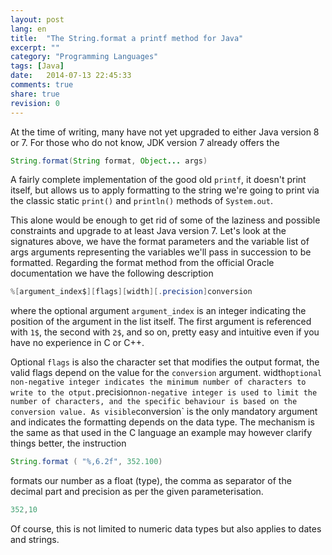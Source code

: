 ```yaml
---
layout: post
lang: en
title:  "The String.format a printf method for Java"
excerpt: ""
category: "Programming Languages"
tags: [Java]
date:   2014-07-13 22:45:33
comments: true
share: true
revision: 0
---
```

At the time of writing, many have not yet upgraded to either Java version 8 or 7. For those who do not know, JDK version 7 already offers the

```java
String.format(String format, Object... args)
```
A fairly complete implementation of the good old `printf`, it doesn't print itself, but allows us to apply formatting to the string we're going to print via the classic static `print()` and `println()` methods of `System.out`.
 
This alone would be enough to get rid of some of the laziness and possible constraints and upgrade to at least Java version 7.
Let's look at the signatures above, we have the format parameters and the variable list of args arguments representing the variables we'll pass in succession to be formatted. Regarding the format method from the official Oracle documentation we have the following description

```java
%[argument_index$][flags][width][.precision]conversion
```
where the optional argument `argument_index` is an integer indicating the position of the argument in the list itself. 
The first argument is referenced with `1$`, the second with `2$`, and so on, pretty easy and intuitive even if you have no experience in C or C++.

Optional `flags` is also the character set that modifies the output format, the valid flags depend on the value for the `conversion` argument.
width` optional non-negative integer indicates the minimum number of characters to write to the otput.
`precision` non-negative integer is used to limit the number of characters, and the specific behaviour is based on the conversion value.
As visible `conversion` is the only mandatory argument and indicates the formatting depends on the data type.
The mechanism is the same as that used in the C language an example may however clarify things better, the instruction

```java
String.format ( "%,6.2f", 352.100)
```
formats our number as a float (type), the comma as separator of the decimal part and precision as per the given parameterisation.

```java
352,10
```
Of course, this is not limited to numeric data types but also applies to dates and strings.